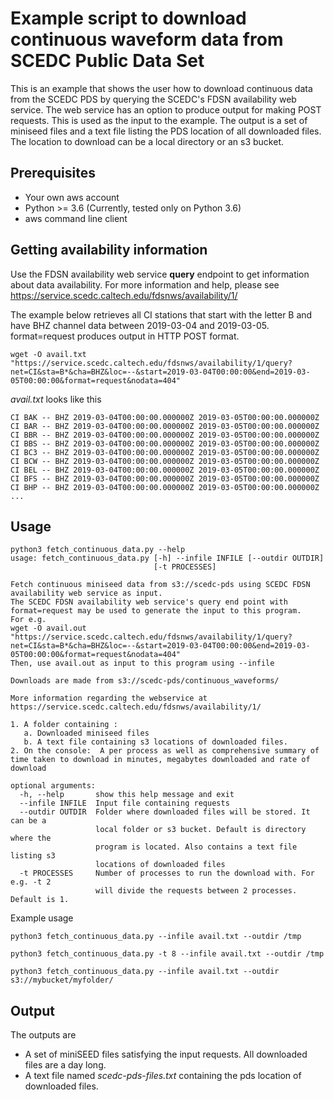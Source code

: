 # Example script to download continuous waveform data from SCEDC Public Data Set

This is an example that shows the user how to download continuous data from the SCEDC PDS by querying the SCEDC's FDSN availability web service. The web service has an option to produce output for making POST requests. This is used as the input to the example. The output is a set of miniseed files and a text file listing the PDS location of all downloaded files. The location to download can be a local directory or an s3 bucket.

## Prerequisites
  * Your own aws account
  * Python >= 3.6 (Currently, tested only on Python 3.6)
  * aws command line client

## Getting availability information

Use the FDSN availability web service **query** endpoint to get information about data availability. For more information and help, please see https://service.scedc.caltech.edu/fdsnws/availability/1/

The example below retrieves all CI stations that start with the letter B and have BHZ channel data between 2019-03-04 and 2019-03-05. format=request produces output in HTTP POST format.  

``
wget -O avail.txt "https://service.scedc.caltech.edu/fdsnws/availability/1/query?net=CI&sta=B*&cha=BHZ&loc=--&start=2019-03-04T00:00:00&end=2019-03-05T00:00:00&format=request&nodata=404"
``
  
*avail.txt* looks like this
```
CI BAK -- BHZ 2019-03-04T00:00:00.000000Z 2019-03-05T00:00:00.000000Z
CI BAR -- BHZ 2019-03-04T00:00:00.000000Z 2019-03-05T00:00:00.000000Z
CI BBR -- BHZ 2019-03-04T00:00:00.000000Z 2019-03-05T00:00:00.000000Z
CI BBS -- BHZ 2019-03-04T00:00:00.000000Z 2019-03-05T00:00:00.000000Z
CI BC3 -- BHZ 2019-03-04T00:00:00.000000Z 2019-03-05T00:00:00.000000Z
CI BCW -- BHZ 2019-03-04T00:00:00.000000Z 2019-03-05T00:00:00.000000Z
CI BEL -- BHZ 2019-03-04T00:00:00.000000Z 2019-03-05T00:00:00.000000Z
CI BFS -- BHZ 2019-03-04T00:00:00.000000Z 2019-03-05T00:00:00.000000Z
CI BHP -- BHZ 2019-03-04T00:00:00.000000Z 2019-03-05T00:00:00.000000Z
...

```


## Usage  
```
python3 fetch_continuous_data.py --help
usage: fetch_continuous_data.py [-h] --infile INFILE [--outdir OUTDIR]
                                [-t PROCESSES]

Fetch continuous miniseed data from s3://scedc-pds using SCEDC FDSN availability web service as input.
The SCEDC FDSN availability web service's query end point with format=request may be used to generate the input to this program.
For e.g.
wget -O avail.out "https://service.scedc.caltech.edu/fdsnws/availability/1/query?net=CI&sta=B*&cha=BHZ&loc=--&start=2019-03-04T00:00:00&end=2019-03-05T00:00:00&format=request&nodata=404"
Then, use avail.out as input to this program using --infile

Downloads are made from s3://scedc-pds/continuous_waveforms/

More information regarding the webservice at https://service.scedc.caltech.edu/fdsnws/availability/1/

1. A folder containing : 
   a. Downloaded miniseed files 
   b. A text file containing s3 locations of downloaded files.
2. On the console:  A per process as well as comprehensive summary of time taken to download in minutes, megabytes downloaded and rate of download

optional arguments:
  -h, --help       show this help message and exit
  --infile INFILE  Input file containing requests
  --outdir OUTDIR  Folder where downloaded files will be stored. It can be a
                   local folder or s3 bucket. Default is directory where the
                   program is located. Also contains a text file listing s3
                   locations of downloaded files
  -t PROCESSES     Number of processes to run the download with. For e.g. -t 2
                   will divide the requests between 2 processes. Default is 1.
```
  
Example usage  

```
python3 fetch_continuous_data.py --infile avail.txt --outdir /tmp  

python3 fetch_continuous_data.py -t 8 --infile avail.txt --outdir /tmp  

python3 fetch_continuous_data.py --infile avail.txt --outdir s3://mybucket/myfolder/
```
  
## Output  

The outputs are  
  * A set of miniSEED files satisfying the input requests. All downloaded files are a day long.
  * A text file named *scedc-pds-files.txt* containing the pds location of downloaded files.
  
  

 



